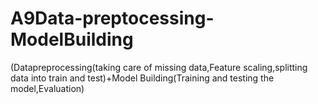 # A9Data-preptocessing-ModelBuilding
(Datapreprocessing(taking care of missing data,Feature scaling,splitting data into train and test)+Model Building(Training and testing the model,Evaluation)
